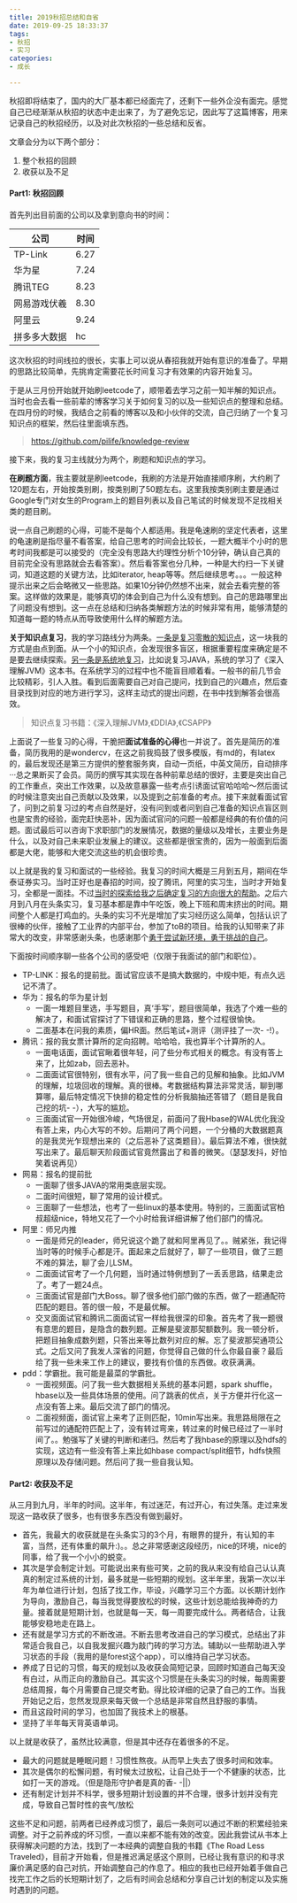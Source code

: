 ```yaml
---
title: 2019秋招总结和自省
date: 2019-09-25 18:33:37
tags:
- 秋招
- 实习
categories:
- 成长

---
```


秋招即将结束了，国内的大厂基本都已经面完了，还剩下一些外企没有面完。感觉自己已经渐渐从秋招的状态中走出来了，为了避免忘记，因此写了这篇博客，用来记录自己的秋招经历，以及对此次秋招的一些总结和反省。

文章会分为以下两个部分：

1. 整个秋招的回顾
2. 收获以及不足

#### Part1: 秋招回顾

首先列出目前面的公司以及拿到意向书的时间：

| 公司         | 时间 |
| ------------ | ---- |
| TP-Link      | 6.27 |
| 华为星       | 7.24 |
| 腾讯TEG      | 8.23 |
| 网易游戏伏羲 | 8.30 |
| 阿里云       | 9.24 |
| 拼多多大数据 | hc   |

这次秋招的时间线拉的很长，实事上可以说从春招我就开始有意识的准备了。早期的思路比较简单，先挑肯定需要花长时间复习才有效果的内容开始复习。

于是从三月份开始就开始刷leetcode了，顺带着去学习之前一知半解的知识点。当时也会去看一些前辈的博客学习关于如何复习的以及一些知识点的整理和总结。在四月份的时候，我结合之前看的博客以及和小伙伴的交流，自己归纳了一个复习知识点的框架，然后往里面填东西。

> https://github.com/pilife/knowledge-review

接下来，我的复习主线就分为两个，刷题和知识点的学习。

**在刷题方面**，我主要就是刷leetcode，我刷的方法是开始直接顺序刷，大约刷了120题左右，开始按类别刷，按类别刷了50题左右。这里我按类别刷主要是通过Google专门对女生的Program上的题目列表以及自己笔试的时候发现不足找相关类的题目刷。

说一点自己刷题的心得，可能不是每个人都适用。我是龟速刷的坚定代表者，这里的龟速刷是指尽量不看答案，给自己思考的时间会比较长，一题大概半个小时的思考时间我都是可以接受的（完全没有思路大约理性分析个10分钟，确认自己真的目前完全没有思路就会去看答案）。然后看答案也分几种，一种是大约扫一下关键词，知道这题的关键方法，比如iterator, heap等等。然后继续思考。。。一般这种提示出来之后会略微又一些思路。如果10分钟仍然想不出来，就会去看完整的答案。这样做的效果是，能够真切的体会到自己为什么没有想到。自己的思路哪里出了问题没有想到。这一点在总结和归纳各类解题方法的时候非常有用，能够清楚的知道每一题的特点从而导致使用什么样的解题方法。

**关于知识点复习**，我的学习路线分为两条。<u>一条是复习零散的知识点</u>，这一块我的方式是由点到面。从一个小的知识点，会发现很多盲区，根据重要程度来确定是不是要去继续探索。<u>另一条是系统地复习</u>，比如说复习JAVA，系统的学习了《深入理解JVM》这本书。在系统学习的过程中也不能盲目顺着看。一般书的前几节会比较精彩，引人入胜。看到后面需要自己对自己提问，找到自己的兴趣点，然后查目录找到对应的地方进行学习，这样主动式的提出问题，在书中找到解答会很高效。

> 知识点复习书籍：《深入理解JVM》,《DDIA》,《CSAPP》

上面说了一些复习的心得，干脆把**面试准备的心得**也一并说了。首先是简历的准备，简历我用的是wondercv，在这之前我捣鼓了很多模版，有md的，有latex的，最后发现还是第三方提供的整套服务爽，自动一页纸，中英文简历，自动排序···总之果断买了会员。简历的撰写其实现在各种前辈总结的很好，主要是突出自己的工作重点，突出工作效果，以及故意暴露一些考点引诱面试官哈哈哈～然后面试的时候注意突出自己贡献以及效果，以及提到之前准备的考点。接下来就看面试官了，问到之前复习过的考点自然是好，没有问到或者问到自己准备的知识点盲区则也是宝贵的经验，面完赶快恶补，因为面试官问的问题一般都是经典的有价值的问题。面试最后可以咨询下求职部门的发展情况，数据的量级以及增长，主要业务是什么，以及对自己未来职业发展上的建议。这些都是很宝贵的，因为一般面到后面都是大佬，能够和大佬交流这些的机会很珍贵。

以上就是我的复习和面试的一些经验。我复习的时间大概是三月到五月，期间在华泰证券实习。当时正好也是春招的时间，投了腾讯，阿里的实习生，当时才开始复习，全都是一面挂。不过<u>当时的探索给我之后确定复习的方向很大的帮助</u>。之后六月到八月在头条实习，复习基本都是靠中午吃饭，晚上下班和周末挤出的时间。期间整个人都是打鸡血的。头条的实习不光是增加了实习经历这么简单，包括认识了很棒的伙伴，接触了工业界的内部平台，参加了toB的项目。给我的认知带来了非常大的改变，非常感谢头条，也感谢那个<u>勇于尝试新环境，勇于挑战的自己</u>。

下面按时间顺序聊一些各个公司的感受吧（仅限于我面试的部门和职位）。

- TP-LINK：报名的提前批。面试官应该不是搞大数据的，中规中矩，有点久远记不清了。
- 华为：报名的华为星计划
  - 一面一堆题目里选，手写题目，真‘手写’，题目很简单，我选了个难一些的解决了，和面试官探讨了下错误和正确的思路，整个过程很愉快。
  - 二面基本在问我的素质，偏HR面。然后笔试+测评（测评挂了一次- -!）。
- 腾讯：报的我女票计算所的定向招聘。哈哈哈，我也算半个计算所的人。
  - 一面电话面，面试官瞅着很年轻，问了些分布式相关的概念。有没有答上来了，比如zab，回去恶补。
  - 二面面试官很特别，很有水平，问了我一些自己的见解和抽象。比如JVM的理解，垃圾回收的理解。真的很棒。考数据结构算法非常灵活，聊到哪算哪，最后特定情况下快排的稳定性的分析我脑抽还答错了（题目是我自己挖的坑- -），大写的尴尬。
  - 三面面试官一开始很冷峻，气场很足，前面问了我Hbase的WAL优化我没有答上来，内心大写的不妙。后期问了两个问题，一个分桶的大数据题真的是我灵光乍现想出来的（之后恶补了这类题目）。最后算法不难，很快就写出来了。最后聊天阶段面试官竟然露出了和善的微笑。（瑟瑟发抖，好怕笑着说再见）
- 网易：报名的提前批
  - 一面聊了很多JAVA的常用类底层实现。
  - 二面时间很短，聊了常用的设计模式。
  - 三面聊了一些想法，也考了一些linux的基本使用。特别的，三面面试官柏叔超级nice，特地又花了一个小时给我详细讲解了他们部门的情况。
- 阿里：师兄内推
  - 一面是师兄的leader，师兄说这个跪了就和阿里再见了。。贼紧张，我记得当时等的时候手心都是汗。面起来之后就好了，聊了一些项目，做了三题不难的算法，聊了会儿LSM。
  - 二面面试官考了一个几何题，当时通过特例想到了一丢丢思路，结果走岔了。考了一题24点。
  - 三面面试官是部门大Boss。聊了很多他们部门做的东西，做了一题通配符匹配的题目。答的很一般，不是最优解。
  - 交叉面面试官和腾讯二面面试官一样给我很深的印象。首先考了我一题很有意思的题目，是隐含的数列题。正解是斐波那契额数列。我一顿分析，把题目抽象成数列题，只答出来等比数列对应的解。忘了斐波那契通项公式。之后又问了我发人深省的问题，你觉得自己做的什么你最自豪？最后给了我一些未来工作上的建议，要找有价值的东西做。收获满满。
- pdd：学霸批。我可能是最菜的学霸批。
  - 一面视频面。问了我一些大数据相关系统的基本问题，spark shuffle，hbase以及一些具体场景的使用。问了跳表的优点，关于方便并行化这一点没有答上来。最后交流了部门的情况。
  - 二面视频面，面试官上来考了正则匹配，10min写出来。我思路局限在之前写过的通配符匹配上了，没有转过弯来，转过来的时候已经过了一半时间了。。勉强写了关键的判断和递归。然后考了我hbase的原理以及hdfs的实现，这边有一些没有答上来比如hbase compact/split细节，hdfs快照原理以及存储问题。然后问了我一些自我认知。

#### Part2: 收获及不足

从三月到九月，半年的时间。这半年，有过迷茫，有过开心，有过失落。走过来发现这一路收获了很多，也有很多东西没有做到最好。

- 首先，我最大的收获就是在头条实习的3个月，有眼界的提升，有认知的丰富，当然，还有体重的飙升:)。。总之非常感谢这段经历，nice的环境，nice的同事，给了我一个小小的蜕变。
- 其次是学会制定计划。可能说出来有些可笑，之前的我从来没有给自己认认真真的制定过系统的计划，最多就是一些短期的规划。这半年里，我第一次以半年为单位进行计划，包括了找工作，毕设，兴趣学习三个方面。以长期计划作为导向，激励自己，每当我觉得要放松的时候，这些计划总能给我神奇的力量。接着就是短期计划，也就是每一天，每一周要完成什么。两者结合，让我能够安稳地走在路上。
- 还有就是学习方式的不断改进。不断去思考改进自己的学习模式，总结出了非常适合我自己，以自我发掘兴趣为敲门砖的学习方法。辅助以一些帮助进入学习状态的手段（我用的是forest这个app），可以维持自己学习状态。
- 养成了日记的习惯，每天的规划以及收获会简短记录，回顾时知道自己每天没有白过，从而正向的激励自己。其实这个习惯是在头条实习的时候，每周需要总结周报，每个月需要自己提交考勤。得比较详细的记录了自己的工作。当我开始记之后，忽然发现原来每天做一个总结是非常自然且舒服的事情。
- 而且这段时间的学习，也加固了我技术上的根基。
- 坚持了半年每天背英语单词。

以上就是收获了，虽然比较满意，但是其中还存在着很多的不足。

- 最大的问题就是睡眠问题！习惯性熬夜。从而早上失去了很多时间和效率。
- 其次是偶尔的松懈问题，有时候太过放松，让自己处于一个不健康的状态，比如打一天的游戏。（但是隐形守护者是真的香- -||）
- 还有制定计划并不科学，很多短期计划设置的并不合理，很多计划并没有完成，导致自己暂时性的丧气/放松

这些不足和问题，前两者已经养成习惯了，最后一条则可以通过不断的积累经验来调整。对于之前养成的坏习惯，一直以来都不能有效的改变。因此我尝试从书本上获得解决问题的方法，找到了一本经典的调整自我的书籍《The Road Less Traveled》，目前才开始看，但是推迟满足感这个原则，已经让我有意识的和寻求廉价满足感的自己对抗，开始调整自己的作息了。相应的我也已经开始着手做自己找完工作之后的长短期计划了，之后有时间会总结和分享自己计划的制定以及实施时遇到的问题。

